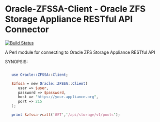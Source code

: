 # Oracle-ZFSSA-Client - Oracle ZFS Storage Appliance RESTful API Connector

[![Build Status](https://travis-ci.org/whindsx/Oracle-ZFSSA-Client.svg?branch=master)](https://travis-ci.org/whindsx/Oracle-ZFSSA-Client)

A Perl module for connecting to Oracle ZFS Storage Appliance RESTful API

SYNOPSIS:
```perl

   use Oracle::ZFSSA::Client;

   $zfssa = new Oracle::ZFSSA::Client(
      user => $user,
      password => $password,
      host => "https://your.appliance.org",
      port => 215
   );

   print $zfssa->call('GET','/api/storage/v1/pools');
```
